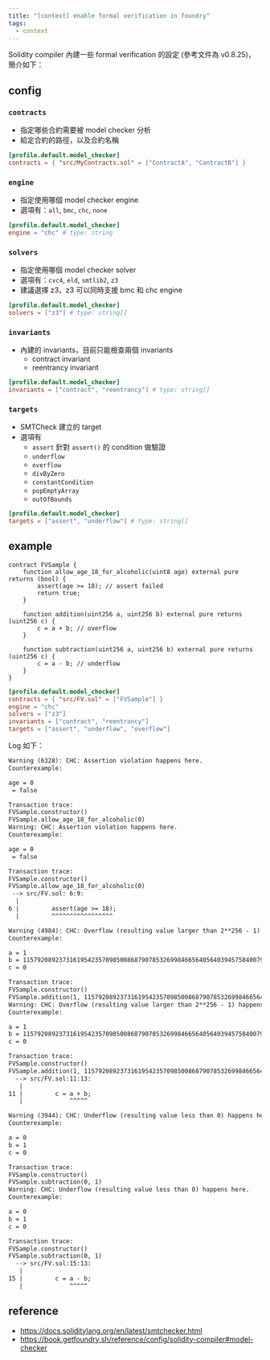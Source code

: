 ```yaml
---
title: "[context] enable formal verification in foundry"
tags:
  - context
---
```


Solidity compiler 內建一些 formal verification 的設定 (參考文件為 v0.8.25)，簡介如下：

## config

### `contracts`

- 指定哪些合約需要被 model checker 分析
- 給定合約的路徑，以及合約名稱

```toml
[profile.default.model_checker]
contracts = { "src/MyContracts.sol" = ["ContractA", "ContractB"] }
```

### `engine`

- 指定使用哪個 model checker engine
- 選項有：`all`, `bmc`, `chc`, `none`

```toml
[profile.default.model_checker]
engine = "chc" # type: string
```

### `solvers`

- 指定使用哪個 model checker solver
- 選項有：`cvc4`, `eld`, `smtlib2`, `z3`
- 建議選擇 z3，z3 可以同時支援 bmc 和 chc engine

```toml
[profile.default.model_checker]
solvers = ["z3"] # type: string[]
```

### `invariants`

- 內建的 invariants，目前只能檢查兩個 invariants
  - contract invariant
  - reentrancy invariant

```toml
[profile.default.model_checker]
invariants = ["contract", "reentrancy"] # type: string[]
```

### `targets`

- SMTCheck 建立的 target
- 選項有
  - `assert` 針對 `assert()` 的 condition 做驗證
  - `underflow`
  - `overflow`
  - `divByZero`
  - `constantCondition`
  - `popEmptyArray`
  - `outOfBounds`

```toml
[profile.default.model_checker]
targets = ["assert", "underflow"] # type: string[]
```

## example

```solidity
contract FVSample {
    function allow_age_18_for_alcoholic(uint8 age) external pure returns (bool) {
        assert(age >= 18); // assert failed
        return true;
    }

    function addition(uint256 a, uint256 b) external pure returns (uint256 c) {
        c = a + b; // overflow
    }

    function subtraction(uint256 a, uint256 b) external pure returns (uint256 c) {
        c = a - b; // underflow
    }
}
```

```toml
[profile.default.model_checker]
contracts = { "src/FV.sol" = ["FVSample"] }
engine = "chc"
solvers = ["z3"]
invariants = ["contract", "reentrancy"]
targets = ["assert", "underflow", "overflow"]
```

Log 如下：
```txt
Warning (6328): CHC: Assertion violation happens here.
Counterexample:

age = 0
 = false

Transaction trace:
FVSample.constructor()
FVSample.allow_age_18_for_alcoholic(0)
Warning: CHC: Assertion violation happens here.
Counterexample:

age = 0
 = false

Transaction trace:
FVSample.constructor()
FVSample.allow_age_18_for_alcoholic(0)
 --> src/FV.sol: 6:9:
  |
6 |         assert(age >= 18);
  |         ^^^^^^^^^^^^^^^^^

Warning (4984): CHC: Overflow (resulting value larger than 2**256 - 1) happens here.
Counterexample:

a = 1
b = 115792089237316195423570985008687907853269984665640564039457584007913129639935
c = 0

Transaction trace:
FVSample.constructor()
FVSample.addition(1, 115792089237316195423570985008687907853269984665640564039457584007913129639935)
Warning: CHC: Overflow (resulting value larger than 2**256 - 1) happens here.
Counterexample:

a = 1
b = 115792089237316195423570985008687907853269984665640564039457584007913129639935
c = 0

Transaction trace:
FVSample.constructor()
FVSample.addition(1, 115792089237316195423570985008687907853269984665640564039457584007913129639935)
  --> src/FV.sol:11:13:
   |
11 |         c = a + b;
   |             ^^^^^

Warning (3944): CHC: Underflow (resulting value less than 0) happens here.
Counterexample:

a = 0
b = 1
c = 0

Transaction trace:
FVSample.constructor()
FVSample.subtraction(0, 1)
Warning: CHC: Underflow (resulting value less than 0) happens here.
Counterexample:

a = 0
b = 1
c = 0

Transaction trace:
FVSample.constructor()
FVSample.subtraction(0, 1)
  --> src/FV.sol:15:13:
   |
15 |         c = a - b;
   |             ^^^^^
```

## reference

- https://docs.soliditylang.org/en/latest/smtchecker.html
- https://book.getfoundry.sh/reference/config/solidity-compiler#model-checker
